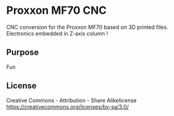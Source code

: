 # Proxxon MF70 CNC
CNC conversion for the Proxxon MF70 based on 3D printed files.
Electronics embedded in Z-axis column !

## Purpose
Fun

## License
Creative Commons - Attribution - Share Alikelicense
https://creativecommons.org/licenses/by-sa/3.0/